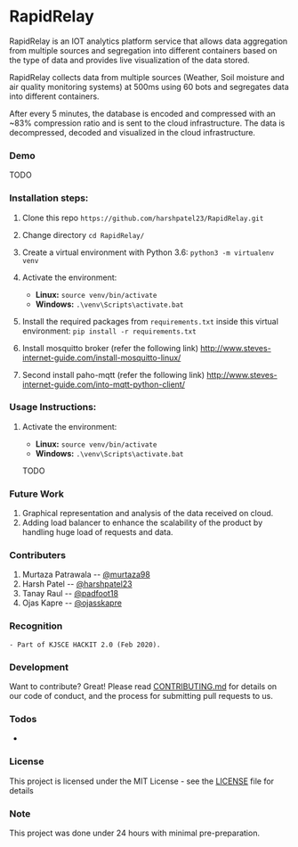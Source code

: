 # RapidRelay

RapidRelay is an IOT analytics platform service that allows data aggregation from multiple sources and segregation into different containers based on the type of data and provides live visualization of the data stored.

RapidRelay collects data from multiple sources (Weather, Soil moisture and air quality monitoring systems) at 500ms using 60 bots and segregates data into different containers.

After every 5 minutes, the database is encoded and compressed with an ~83% compression ratio and is sent to the cloud infrastructure.
The data is decompressed, decoded and visualized in the cloud infrastructure.

### Demo
TODO

### Installation steps:

 1. Clone this repo
 `https://github.com/harshpatel23/RapidRelay.git`
 
 2. Change directory
 `cd RapidRelay/`

 3. Create a virtual environment with Python 3.6: 
 `python3 -m virtualenv venv`
 
 4. Activate the environment:
 	- **Linux:** `source venv/bin/activate`
	- **Windows:** `.\venv\Scripts\activate.bat`
		 
 5. Install the required packages from `requirements.txt` inside this virtual environment:
	 `pip install -r requirements.txt`

 6. Install mosquitto broker (refer the following link)
http://www.steves-internet-guide.com/install-mosquitto-linux/

 7. Second install paho-mqtt (refer the following link)
http://www.steves-internet-guide.com/into-mqtt-python-client/
 
    
### Usage Instructions:
 1. Activate the environment:
 	- **Linux:** `source venv/bin/activate`
	- **Windows:** `.\venv\Scripts\activate.bat`
	
    TODO

### Future Work

1. Graphical representation and analysis of the data received on cloud.
2. Adding load balancer to enhance the scalability of the product by handling huge load of requests and data.

### Contributers

1. Murtaza Patrawala -- [@murtaza98](https://github.com/murtaza98)
2. Harsh Patel -- [@harshpatel23](https://github.com/harshpatel23)
3. Tanay Raul -- [@padfoot18](https://github.com/padfoot18)
4. Ojas Kapre -- [@ojasskapre](http://github.com/ojasskapre)

### Recognition
    - Part of KJSCE HACKIT 2.0 (Feb 2020).

### Development

Want to contribute? Great!
Please read [CONTRIBUTING.md](https://github.com/murtaza98/VirtualProctor/CONTRIBUTING.md) for details on our code of conduct, and the process for submitting pull requests to us.

### Todos

 - 

### License
This project is licensed under the MIT License - see the [LICENSE](https://github.com/murtaza98/VirtualProctor/LICENSE) file for details

### Note 
This project was done under 24 hours with minimal pre-preparation.

